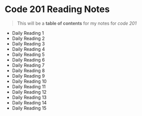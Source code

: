 
# Code 201 Reading Notes
> This will be a **table of contents** for my notes for *code 201*

- Daily Reading 1
- Daily Reading 2
- Daily Reading 3
- Daily Reading 4
- Daily Reading 5
- Daily Reading 6
- Daily Reading 7
- Daily Reading 8
- Daily Reading 9
- Daily Reading 10
- Daily Reading 11
- Daily Reading 12
- Daily Reading 13 
- Daily Reading 14
- Daily Reading 15

